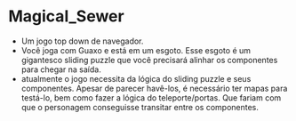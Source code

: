 # Magical_Sewer
- Um jogo top down de navegador.
- Você joga com Guaxo e está em um esgoto. Esse esgoto é um gigantesco sliding puzzle que você precisará alinhar os componentes para chegar na saída.
- atualmente o jogo necessita da lógica do sliding puzzle e seus componentes. Apesar de parecer havê-los, é necessário ter mapas para testá-lo, bem como fazer a lógica do teleporte/portas. Que fariam com que o personagem conseguisse transitar entre os componentes.